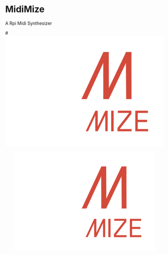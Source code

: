 # MidiMize
A Rpi Midi Synthesizer

#![alt text](https://github.com/MariovMesquita/MidiMize/blob/main/mdmz_logo/White&RedFull.png?raw=true)

<p align="center">
  <img src="mdmz_logo/White&RedFull.png" width="450" title="MIDImize">
</p>
